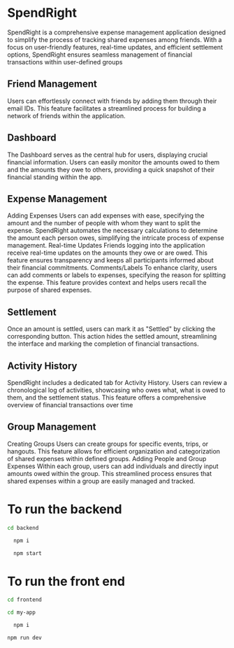 # SpendRight
SpendRight is a comprehensive expense management application designed to simplify
the process of tracking shared expenses among friends. With a focus on user-friendly
features, real-time updates, and efficient settlement options, SpendRight ensures
seamless management of financial transactions within user-defined groups

## Friend Management
Users can effortlessly connect with friends by adding them through their email IDs. This
feature facilitates a streamlined process for building a network of friends within the
application.
## Dashboard
The Dashboard serves as the central hub for users, displaying crucial financial
information. Users can easily monitor the amounts owed to them and the amounts they
owe to others, providing a quick snapshot of their financial standing within the app.
## Expense Management
Adding Expenses
Users can add expenses with ease, specifying the amount and the number of people
with whom they want to split the expense. SpendRight automates the necessary
calculations to determine the amount each person owes, simplifying the intricate
process of expense management.
Real-time Updates
Friends logging into the application receive real-time updates on the amounts they owe
or are owed. This feature ensures transparency and keeps all participants informed
about their financial commitments.
Comments/Labels
To enhance clarity, users can add comments or labels to expenses, specifying the
reason for splitting the expense. This feature provides context and helps users recall the
purpose of shared expenses.
## Settlement
Once an amount is settled, users can mark it as "Settled" by clicking the corresponding
button. This action hides the settled amount, streamlining the interface and marking the
completion of financial transactions.
## Activity History
SpendRight includes a dedicated tab for Activity History. Users can review a
chronological log of activities, showcasing who owes what, what is owed to them, and
the settlement status. This feature offers a comprehensive overview of financial
transactions over time
## Group Management
Creating Groups
Users can create groups for specific events, trips, or hangouts. This feature allows for
efficient organization and categorization of shared expenses within defined groups.
Adding People and Group Expenses
Within each group, users can add individuals and directly input amounts owed within the
group. This streamlined process ensures that shared expenses within a group are easily
managed and tracked.
# To run the backend
```bash
cd backend
```
```bash
  npm i
```
```bash
  npm start
```

# To run the front end
```bash
cd frontend
```
```bash
cd my-app
```
```bash
  npm i
```
```bash
npm run dev
```
